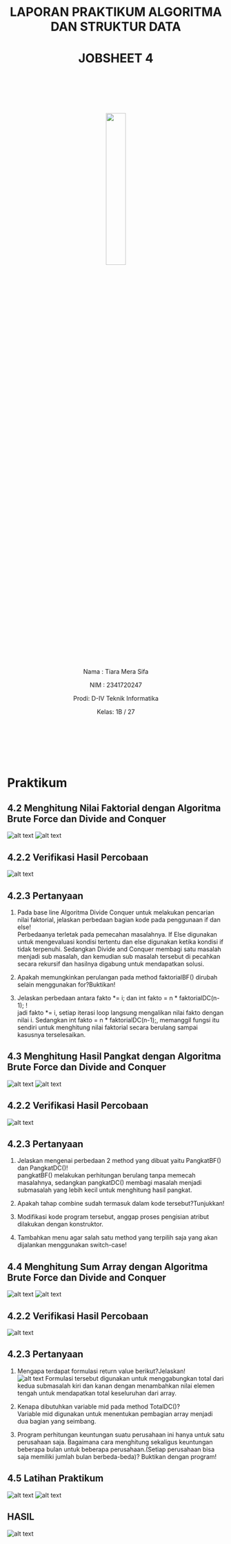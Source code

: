 # <p align ="center">  LAPORAN PRAKTIKUM ALGORITMA DAN STRUKTUR DATA </p> 
# <p align ="center">  JOBSHEET 4 </p> 
<br><br><br><br>

<p align="center">
   <img src="https://static.wikia.nocookie.net/logopedia/images/8/8a/Politeknik_Negeri_Malang.png/revision/latest?cb=20190922202558" width="30%"> </p>

<br><br><br><br><br>


<p align = "center"> Nama : Tiara Mera Sifa </p>
<p align = "center"> NIM  : 2341720247 </p>
<p align = "center"> Prodi: D-IV Teknik Informatika</p>
<p align = "center"> Kelas: 1B / 27 </p>

<br><br><br><br><br>


# Praktikum
## 4.2 Menghitung Nilai Faktorial dengan Algoritma Brute Force dan Divide and Conquer
![alt text](img/1.png)
![alt text](img/2.png)
## 4.2.2 Verifikasi Hasil Percobaan
![alt text](img/image-1.png)
## 4.2.3 Pertanyaan
1. Pada base line Algoritma Divide Conquer untuk melakukan pencarian nilai faktorial, jelaskan perbedaan bagian kode pada penggunaan if dan else!<br>
Perbedaanya terletak pada pemecahan masalahnya. If Else digunakan untuk mengevaluasi kondisi tertentu dan else digunakan ketika kondisi if tidak terpenuhi. Sedangkan Divide and Conquer membagi satu masalah menjadi sub masalah, dan kemudian sub masalah tersebut di pecahkan secara rekursif dan hasilnya digabung untuk mendapatkan solusi. 

2. Apakah memungkinkan perulangan pada method faktorialBF() dirubah selain menggunakan for?Buktikan!<br>

3. Jelaskan perbedaan antara fakto *= i; dan int fakto = n * faktorialDC(n-1); !<br>
jadi fakto *= i, setiap iterasi loop langsung mengalikan nilai fakto dengan nilai i. Sedangkan int fakto = n * faktorialDC(n-1);, memanggil fungsi itu sendiri untuk menghitung nilai faktorial secara berulang sampai kasusnya terselesaikan.

## 4.3 Menghitung Hasil Pangkat dengan Algoritma Brute Force dan Divide and Conquer
![alt text](img/3.png)
![alt text](img/4.png)
## 4.2.2 Verifikasi Hasil Percobaan
![alt text](img/image-2.png)
## 4.2.3 Pertanyaan
1. Jelaskan mengenai perbedaan 2 method yang dibuat yaitu PangkatBF() dan PangkatDC()!<br>
pangkatBF() melakukan perhitungan berulang tanpa memecah masalahnya, sedangkan pangkatDC() membagi masalah menjadi submasalah yang lebih kecil untuk menghitung hasil pangkat.

2. Apakah tahap combine sudah termasuk dalam kode tersebut?Tunjukkan!<br>

3. Modifikasi kode program tersebut, anggap proses pengisian atribut dilakukan dengan konstruktor.<br>

4. Tambahkan menu agar salah satu method yang terpilih saja yang akan dijalankan menggunakan switch-case!<br>


## 4.4 Menghitung Sum Array dengan Algoritma Brute Force dan Divide and Conquer
![alt text](img/5.png)
![alt text](img/6.png)
## 4.2.2 Verifikasi Hasil Percobaan
![alt text](img/image-3.png)
## 4.2.3 Pertanyaan
1. Mengapa terdapat formulasi return value berikut?Jelaskan!<br>
![alt text](img/image.png)
Formulasi tersebut digunakan untuk menggabungkan total dari kedua submasalah kiri dan kanan dengan menambahkan nilai elemen tengah untuk mendapatkan total keseluruhan dari array.
2. Kenapa dibutuhkan variable mid pada method TotalDC()?<br>
Variable mid digunakan untuk menentukan pembagian array menjadi dua bagian yang seimbang.

3. Program perhitungan keuntungan suatu perusahaan ini hanya untuk satu perusahaan saja.
Bagaimana cara menghitung sekaligus keuntungan beberapa bulan untuk beberapa
perusahaan.(Setiap perusahaan bisa saja memiliki jumlah bulan berbeda-beda)? Buktikan
dengan program!<br>

## 4.5 Latihan Praktikum 
![alt text](img/7.png)
![alt text](img/8.png)
## HASIL
![alt text](img/image-4.png)